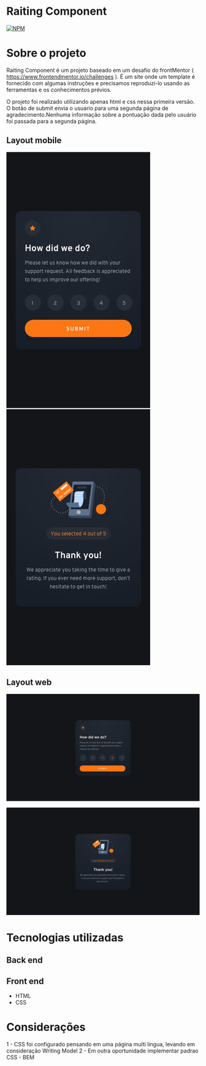 # Raiting Component
[![NPM](https://img.shields.io/npm/l/react)](https://github.com/flavi2101/Raiting_Component_main/blob/master/LICENSE) 

# Sobre o projeto

Raiting Component é um projeto baseado em um desafio do frontMentor ( https://www.frontendmentor.io/challenges ). É um site onde um template é fornecido com algumas instruções e precisamos reproduzí-lo usando as ferramentas e os conhecimentos prévios.

O projeto foi realizado utilizando apenas html e css nessa primeira versão. O botão de submit envia o usuario para uma segunda página de agradecimento.Nenhuma informação sobre a pontuação dada pelo usuário foi passada para a segunda página.

## Layout mobile
![Mobile 1](https://github.com/flavi2101/Raiting_Component_main/blob/master/assets/instructions/design/mobile-design.jpg) ![Mobile 2](https://github.com/flavi2101/Raiting_Component_main/blob/master/assets/instructions/design/mobile-thank-you-state.jpg)

## Layout web
![Web 1](https://github.com/flavi2101/Raiting_Component_main/blob/master/assets/instructions/design/desktop-design.jpg)

![Web 2](https://github.com/flavi2101/Raiting_Component_main/blob/master/assets/instructions/design/desktop-thank-you-state.jpg)


# Tecnologias utilizadas
## Back end

## Front end
- HTML
- CSS

# Considerações
1 - CSS foi configurado pensando em uma página multi lingua, levando em consideração Writing Model
2 - Em outra oportunidade implementar padrao CSS - BEM


